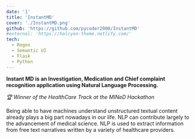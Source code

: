 ```yaml
---
date: '1'
title: 'InstantMD'
cover: './InstantMD.png'
github: 'https://github.com/pycoder2000/InstantMD'
#external: 'https://halcyon-theme.netlify.com/'
tech:
  - Regex
  - Semantic UI
  - Flask
  - Python
---
```


**Instant MD is an Investigation, Medication and Chief complaint recognition application using Natural Language Processing.**

_🏆 Winner of the HealthCare Track at the MINeD Hackathon_

Being able to have machines understand unstructured textual content already plays a big part nowadays in our life. NLP can contribute largely to the advancement of medical science. NLP is used to extract information from free text narratives written by a variety of healthcare providers.
